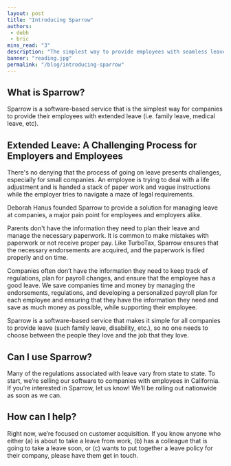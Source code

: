 ```yaml
---
layout: post
title: "Introducing Sparrow"
authors:
 - debh
 - bric
mins_read: "3"
description: "The simplest way to provide employees with seamless leave."
banner: "reading.jpg"
permalink: "/blog/introducing-sparrow"
---
```


## What is Sparrow?

Sparrow is a software-based service that is the simplest way for companies to provide their employees with extended leave (i.e. family leave, medical leave, etc).


## Extended Leave: A Challenging Process for Employers and Employees

There's no denying that the process of going on leave presents challenges, especially for small companies. An employee is trying to deal with a life adjustment and is handed a stack of paper work and vague instructions while the employer tries to navigate a maze of legal requirements.</p>

Deborah Hanus founded Sparrow to provide a solution for managing leave at companies, a major pain point for employees and employers alike.

Parents don't have the information they need to plan their leave and manage the necessary paperwork.  It is common to make mistakes with paperwork or not receive proper pay. Like TurboTax, Sparrow ensures that the necessary endorsements are acquired, and the paperwork is filed properly and on time.

Companies often don’t have the information they need to keep track of regulations, plan for payroll changes, and ensure that the employee has a good leave. We save companies time and money by managing the endorsements, regulations, and developing a personalized payroll plan for each employee and ensuring that they have the information they need and save as much money as possible, while supporting their employee.

<div class="blog-post-quote-wrapper">
  <div class="quote">
    Sparrow is a software-based service that makes it simple for all companies to provide leave (such family leave, disability, etc.), so no one needs to choose between the people they love and the job that they love.
  </div>

  <!-- <div class="author">
    Jessica Jones, Founder/CEO
  </div> -->
</div>

## Can I use Sparrow?

Many of the regulations associated with leave vary from state to state. To start, we’re selling our software to companies with employees in California. If you’re interested in Sparrow, let us know! We’ll be rolling out nationwide as soon as we can.

## How can I help?

Right now, we’re focused on customer acquisition. If you know anyone who either (a) is about to take a leave from work, (b) has a colleague that is going to take a leave soon, or (c) wants to put together a leave policy for their company, please have them get in touch.
